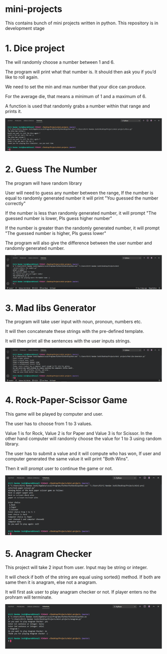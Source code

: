 # mini-projects
This contains bunch of mini projects written in python.
This repository is in development stage

# 1. Dice project

The will randomly choose a number between 1 and 6.

The program will print what that number is. It should then ask you if you’d like to roll again. 

We need to set the min and max number that your dice can produce. 

For the average die, that means a minimum of 1 and a maximum of 6. 

A function is used that randomly grabs a number within that range and prints it.

![](./Output_images/dice.png)


# 2. Guess The Number

The program will have random library

User will need to guess any number between the range, If the number is equal to randomly generated number it will print "You guessed the number correctly" 

If the number is less than randomly generated number, it will prompt "The guessed number is lower, Pls guess higher number" 

If the number is greater than the randomly generated number, it will prompt "The guessed number is higher, Pls guess lower" 

The program will also give the difference between the user number and randomly generated number.

![](./Output_images/Guess-the-number.png)


# 3. Mad libs Generator

The program will take user input with noun, pronoun, numbers etc.

It will then concatenate these strings with the pre-defined template.

It will then print all the sentences with the user inputs strings.

![](./Output_images/Mad-Libs.png)


# 4. Rock-Paper-Scissor Game 

This game will be played by computer and user.

The user has to choose from 1 to 3 values. 

Value 1 is for Rock, Value 2 is for Paper and Value 3 is for Scissor. 
In the other hand computer will randomly choose the value for 1 to 3 using random library.

The user has to submit a value and it will compute who has won, If user and computer 
generated the same value it will print "Both Wins".

Then it will prompt user to continue the game or not.

![](./Output_images/rock-paper-scissor.png)

# 5. Anagram Checker

This project will take 2 input from user. Input may be string or integer.

It will check if both of the string are equal using sorted() method. 
If both are same then it is anagram, else not a anagram. 

It will first ask user to play anagram checker or not.
If player enters no the prohram will terminate.

![](./Output_images/Anagram_Checker.png)
